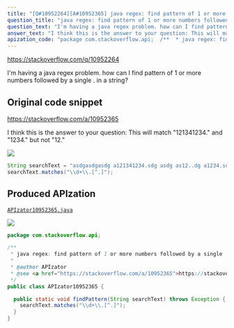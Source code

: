 ```yaml
---
title: "[Q#10952264][A#10952365] java regex: find pattern of 1 or more numbers followed by a single"
question_title: "java regex: find pattern of 1 or more numbers followed by a single"
question_text: "I'm having a java regex problem. how can I find pattern of 1 or more numbers followed by a single . in a string?"
answer_text: "I think this is the answer to your question: This will match \"121341234.\" and \"1234.\" but not \"12.\""
apization_code: "package com.stackoverflow.api;  /**  * java regex: find pattern of 1 or more numbers followed by a single  *  * @author APIzator  * @see <a href=\"https://stackoverflow.com/a/10952365\">https://stackoverflow.com/a/10952365</a>  */ public class APIzator10952365 {    public static void findPattern(String searchText) throws Exception {     searchText.matches(\"\\\\d+\\\\.[^.]\");   } }"
---
```


https://stackoverflow.com/q/10952264

I&#x27;m having a java regex problem.
how can I find pattern of 1 or more numbers followed by a single . in a string?



## Original code snippet

https://stackoverflow.com/a/10952365

I think this is the answer to your question:
This will match &quot;121341234.&quot; and &quot;1234.&quot; but not &quot;12.&quot;

<div class="code-logo"><img src="/stackoverflow.png" /></div>

```java
String searchText = "asdgasdgasdg a121341234.sdg asdg as12..dg a1234.sdg ";
searchText.matches("\\d+\\.[^.]");
```

## Produced APIzation

[`APIzator10952365.java`](https://github.com/blind-papers/apization-temp-data/raw/main/search/APIzator10952365.java)

<div class="code-logo"><img src="/apizator.png" /></div>

```java
package com.stackoverflow.api;

/**
 * java regex: find pattern of 1 or more numbers followed by a single
 *
 * @author APIzator
 * @see <a href="https://stackoverflow.com/a/10952365">https://stackoverflow.com/a/10952365</a>
 */
public class APIzator10952365 {

  public static void findPattern(String searchText) throws Exception {
    searchText.matches("\\d+\\.[^.]");
  }
}

```